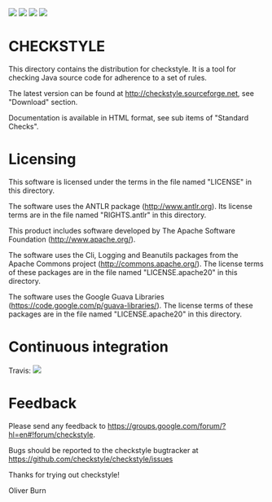[![][trend img]][trend]
[![][travis img]][travis]
[![][coverage img]][coverage]
[![][sonar img]][sonar]


CHECKSTYLE 
==========

This directory contains the distribution for checkstyle. It is a tool for
checking Java source code for adherence to a set of rules.

The latest version can be found at http://checkstyle.sourceforge.net, see "Download" section.

Documentation is available in HTML format, see sub items of "Standard Checks".

Licensing
=========

This software is licensed under the terms in the file named "LICENSE" in this
directory.

The software uses the ANTLR package (http://www.antlr.org). Its license terms
are in the file named "RIGHTS.antlr" in this directory.

This product includes software developed by
The Apache Software Foundation (http://www.apache.org/).

The software uses the Cli, Logging and Beanutils packages from the
Apache Commons project (http://commons.apache.org/). The license terms
of these packages are in the file named "LICENSE.apache20" in this
directory.

The software uses the Google Guava Libraries
(https://code.google.com/p/guava-libraries/). The license terms of
these packages are in the file named "LICENSE.apache20" in this
directory.


Continuous integration
======================
Travis: [![][travis img]][travis]


Feedback
========

Please send any feedback to https://groups.google.com/forum/?hl=en#!forum/checkstyle.

Bugs should be reported to the checkstyle bugtracker at
https://github.com/checkstyle/checkstyle/issues

[travis]:http://travis-ci.org/checkstyle/checkstyle
[travis img]:https://secure.travis-ci.org/checkstyle/checkstyle.png

[trend img]:https://d2weczhvl823v0.cloudfront.net/romani/checkstyle/trend.png
[trend]:https://bitdeli.com/free

[sonar]:http://nemo.sonarqube.org/dashboard/index/com.puppycrawl.tools:checkstyle
[sonar img]:https://dev.eclipse.org/sonar/images/sonarqube-24x100.png?1387490790

[coverage]:https://coveralls.io/r/checkstyle/checkstyle
[coverage img]:https://coveralls.io/repos/checkstyle/checkstyle/badge.png

Thanks for trying out checkstyle!

Oliver Burn
